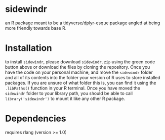 # sidewindr
an R package meant to be a tidyverse/dplyr-esque package angled at being more friendly towards base R.

# Installation
to install `sidewindr`, please download `sidewindr.zip` using the green code button above or download the files by cloning the repository. Once you have the code on your personal machine, and move the `sidewindr` folder and all of its contents into the folder your version of R uses to store installed packages. If you are unsure of what folder this is, you can find it using the `.libPaths()` function in your R terminal. Once you have moved the `sidewindr` folder to your library path, you should be able to call `library('sidewindr')` to mount it like any other R package.

# Dependencies
requires rlang (version >= 1.0)
